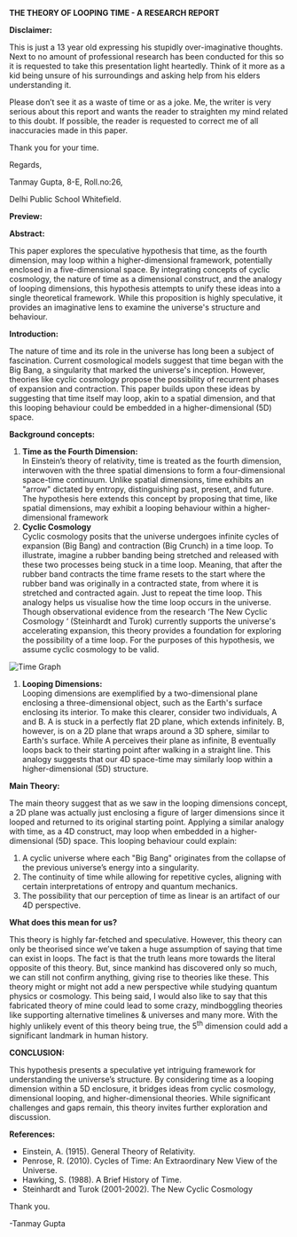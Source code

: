 **THE THEORY OF LOOPING TIME - A RESEARCH REPORT**

**Disclaimer:**

This is just a 13 year old expressing his stupidly over-imaginative thoughts. Next to no amount of professional research has been conducted for this so it is requested to take this presentation light heartedly. Think of it more as a kid being unsure of his surroundings and asking help from his elders understanding it.

Please don’t see it as a waste of time or as a joke. Me, the writer is very serious about this report and wants the reader to straighten my mind related to this doubt. If possible, the reader is requested to correct me of all inaccuracies made in this paper.

Thank you for your time.

Regards,

Tanmay Gupta, 8-E, Roll.no:26,

Delhi Public School Whitefield.

**Preview:**

**Abstract:**

This paper explores the speculative hypothesis that time, as the fourth dimension, may loop within a higher-dimensional framework, potentially enclosed in a five-dimensional space. By integrating concepts of cyclic cosmology, the nature of time as a dimensional construct, and the analogy of looping dimensions, this hypothesis attempts to unify these ideas into a single theoretical framework. While this proposition is highly speculative, it provides an imaginative lens to examine the universe's structure and behaviour.

**Introduction:**

The nature of time and its role in the universe has long been a subject of fascination. Current cosmological models suggest that time began with the Big Bang, a singularity that marked the universe's inception. However, theories like cyclic cosmology propose the possibility of recurrent phases of expansion and contraction. This paper builds upon these ideas by suggesting that time itself may loop, akin to a spatial dimension, and that this looping behaviour could be embedded in a higher-dimensional (5D) space.

**Background concepts:**

1. **Time as the Fourth Dimension:**  
    In Einstein’s theory of relativity, time is treated as the fourth dimension, interwoven with the three spatial dimensions to form a four-dimensional space-time continuum. Unlike spatial dimensions, time exhibits an "arrow" dictated by entropy, distinguishing past, present, and future. The hypothesis here extends this concept by proposing that time, like spatial dimensions, may exhibit a looping behaviour within a higher-dimensional framework
2. **Cyclic Cosmology**  
    Cyclic cosmology posits that the universe undergoes infinite cycles of expansion (Big Bang) and contraction (Big Crunch) in a time loop. To illustrate, imagine a rubber banding being stretched and released with these two processes being stuck in a time loop. Meaning, that after the rubber band contracts the time frame resets to the start where the rubber band was originally in a contracted state, from where it is stretched and contracted again. Just to repeat the time loop. This analogy helps us visualise how the time loop occurs in the universe. Though observational evidence from the research ‘The New Cyclic Cosmology ‘ (Steinhardt and Turok) currently supports the universe's accelerating expansion, this theory provides a foundation for exploring the possibility of a time loop. For the purposes of this hypothesis, we assume cyclic cosmology to be valid.

![Time Graph](https://raw.githubusercontent.com/Tanyboistormpro/Archivum/main/Images/Time%20Graph.png)
1. **Looping Dimensions:**  
    Looping dimensions are exemplified by a two-dimensional plane enclosing a three-dimensional object, such as the Earth's surface enclosing its interior. To make this clearer, consider two individuals, A and B. A is stuck in a perfectly flat 2D plane, which extends infinitely. B, however, is on a 2D plane that wraps around a 3D sphere, similar to Earth's surface. While A perceives their plane as infinite, B eventually loops back to their starting point after walking in a straight line. This analogy suggests that our 4D space-time may similarly loop within a higher-dimensional (5D) structure.

**Main Theory:**

The main theory suggest that as we saw in the looping dimensions concept, a 2D plane was actually just enclosing a figure of larger dimensions since it looped and returned to its original starting point. Applying a similar analogy with time, as a 4D construct, may loop when embedded in a higher-dimensional (5D) space. This looping behaviour could explain:

1. A cyclic universe where each "Big Bang" originates from the collapse of the previous universe’s energy into a singularity.
2. The continuity of time while allowing for repetitive cycles, aligning with certain interpretations of entropy and quantum mechanics.
3. The possibility that our perception of time as linear is an artifact of our 4D perspective.

**What does this mean for us?**

This theory is highly far-fetched and speculative. However, this theory can only be theorised since we’ve taken a huge assumption of saying that time can exist in loops. The fact is that the truth leans more towards the literal opposite of this theory. But, since mankind has discovered only so much, we can still not confirm anything, giving rise to theories like these. This theory might or might not add a new perspective while studying quantum physics or cosmology. This being said, I would also like to say that this fabricated theory of mine could lead to some crazy, mindboggling theories like supporting alternative timelines & universes and many more. With the highly unlikely event of this theory being true, the 5<sup>th</sup> dimension could add a significant landmark in human history.

**CONCLUSION:**  

This hypothesis presents a speculative yet intriguing framework for understanding the universe’s structure. By considering time as a looping dimension within a 5D enclosure, it bridges ideas from cyclic cosmology, dimensional looping, and higher-dimensional theories. While significant challenges and gaps remain, this theory invites further exploration and discussion.

**References:**

- Einstein, A. (1915). General Theory of Relativity.
- Penrose, R. (2010). Cycles of Time: An Extraordinary New View of the Universe.
- Hawking, S. (1988). A Brief History of Time.
- Steinhardt and Turok (2001-2002). The New Cyclic Cosmology

Thank you.

\-Tanmay Gupta
